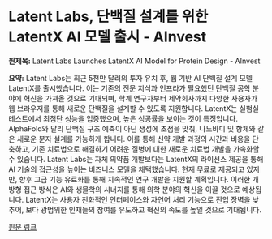 # Latent Labs, 단백질 설계를 위한 LatentX AI 모델 출시 - AInvest

**원제목:** Latent Labs Launches LatentX AI Model for Protein Design - AInvest

**요약:** Latent Labs는 최근 5천만 달러의 투자 유치 후, 웹 기반 AI 단백질 설계 모델 LatentX를 출시했습니다.  이는 기존의 전문 지식과 인프라가 필요했던 단백질 공학 분야에 혁신을 가져올 것으로 기대되며, 학계 연구자부터 제약회사까지 다양한 사용자가 웹 브라우저를 통해 새로운 단백질을 설계할 수 있도록 지원합니다.  LatentX는 실험실 테스트에서 최첨단 성능을 입증했으며, 높은 성공률을 보이는 것이 특징입니다.  AlphaFold와 달리 단백질 구조 예측이 아닌 생성에 초점을 맞춰,  나노바디 및 항체와 같은 새로운 분자 설계를 가능하게 합니다.  이를 통해 신약 개발 과정의 시간과 비용을 단축하고, 기존 치료법으로 해결하기 어려운 질병에 대한 새로운 치료법 개발을 가속화할 수 있습니다.  Latent Labs는 자체 의약품 개발보다는 LatentX의 라이선스 제공을 통해 AI 기술의 접근성을 높이는 비즈니스 모델을 채택했습니다.  현재 무료로 제공되고 있지만, 향후 고급 기능 유료화를 통해 지속적인 연구 개발을 지원할 계획입니다.  이러한 개방형 접근 방식은 AI와 생물학의 시너지를 통해 의학 분야의 혁신을 이끌 것으로 예상됩니다.  LatentX는 사용자 친화적인 인터페이스와 자연어 처리 기능으로 진입 장벽을 낮추어,  보다 광범위한 인재들의 참여를 유도하고 혁신의 속도를 높일 것으로 기대됩니다.

[원문 링크](https://www.ainvest.com/news/latent-labs-launches-latentx-ai-model-protein-design-2507/)

